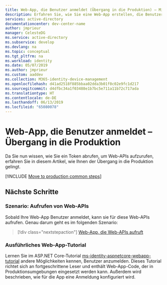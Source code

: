 ```yaml
---
title: Web-App, die Benutzer anmeldet (Übergang in die Produktion) – Microsoft Identity Platform
description: Erfahren Sie, wie Sie eine Web-App erstellen, die Benutzer anmeldet (Übergang in die Produktion).
services: active-directory
documentationcenter: dev-center-name
author: jmprieur
manager: CelesteDG
ms.service: active-directory
ms.subservice: develop
ms.devlang: na
ms.topic: conceptual
ms.tgt_pltfrm: na
ms.workload: identity
ms.date: 05/07/2019
ms.author: jmprieur
ms.custom: aaddev
ms.collection: M365-identity-device-management
ms.openlocfilehash: d41ad2518f885bbaa02dda3b01f0c02e9fc1d217
ms.sourcegitcommit: d4dfbc34a1f03488e1b7bc5e711a11b72c717ada
ms.translationtype: HT
ms.contentlocale: de-DE
ms.lasthandoff: 06/13/2019
ms.locfileid: "65080078"
---
```

# <a name="web-app-that-signs-in-users---move-to-production"></a>Web-App, die Benutzer anmeldet – Übergang in die Produktion

Da Sie nun wissen, wie Sie ein Token abrufen, um Web-APIs aufzurufen, erfahren Sie in diesem Artikel, wie Ihnen der Übergang in die Produktion gelingt.

[!INCLUDE [Move to production common steps](../../../includes/active-directory-develop-scenarios-production.md)]

## <a name="next-steps"></a>Nächste Schritte

### <a name="calling-web-apis-scenario"></a>Szenario: Aufrufen von Web-APIs

Sobald Ihre Web-App Benutzer anmeldet, kann sie für diese Web-APIs aufrufen. Genau darum geht es im folgenden Szenario:

> [!div class="nextstepaction"]
> [Web-App, die Web-APIs aufruft](scenario-web-app-call-api-overview.md)

### <a name="deep-dive---web-app-tutorial"></a>Ausführliches Web-App-Tutorial

Lernen Sie im ASP.NET Core-Tutorial [ms-identity-aspnetcore-webapp-tutorial](https://github.com/Azure-Samples/ms-identity-aspnetcore-webapp-tutorial) andere Möglichkeiten kennen, Benutzer anzumelden. Dieses Tutorial richtet sich an fortgeschrittene Leser und enthält Web-App-Code, der in Produktionsumgebungen eingesetzt werden kann. Außerdem wird beschrieben, wie für die App eine Anmeldung konfiguriert wird.

<!--- Removed the diagram as it's already shown in the above link to GitHub

![Tutorial overview](media/scenarios/aspnetcore-webapp-tutorial.svg)

--->
